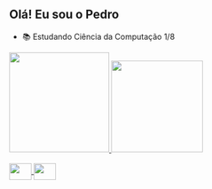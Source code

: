 ## Olá! Eu sou o Pedro

- 📚 Estudando Ciência da Computação 1/8

<div>
  <a href="https://github.com/pedrohnluiz">
  <img height="180em" src="https://github-readme-stats.vercel.app/api?username=pedrohnluiz&theme=dracula&show_icons=true&hide_border=true&count_private=true"/>
  <img height="165em" src="https://github-readme-stats.vercel.app/api/top-langs/?username=pedrohnluiz&theme=dracula&show_icons=true&hide_border=true&layout=compact"/>
</div>

    
<div style="display: inline_block"><br>
  <img align="center" height="30" width="40" src="https://cdn.jsdelivr.net/gh/devicons/devicon/icons/python/python-original.svg"">
  <img align="center" height="30" width="40" src="https://cdn.jsdelivr.net/gh/devicons/devicon/icons/java/java-original.svg"">
</div>

  ##
